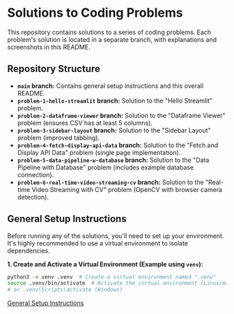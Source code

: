 # Solutions to Coding Problems

This repository contains solutions to a series of coding problems. Each problem's solution is located in a separate branch, with explanations and screenshots in this README.

## Repository Structure

* **`main` branch:** Contains general setup instructions and this overall README.
* **`problem-1-hello-streamlit` branch:** Solution to the "Hello Streamlit" problem.
* **`problem-2-dataframe-viewer` branch:** Solution to the "Dataframe Viewer" problem (ensures CSV has at least 5 columns).
* **`problem-3-sidebar-layout` branch:** Solution to the "Sidebar Layout" problem (improved tabbing).
* **`problem-4-fetch-display-api-data` branch:** Solution to the "Fetch and Display API Data" problem (single page implementation).
* **`problem-5-data-pipeline-w-database` branch:** Solution to the "Data Pipeline with Database" problem (includes example database connection).
* **`problem-6-real-time-video-streaming-cv` branch:** Solution to the "Real-time Video Streaming with CV" problem (OpenCV with browser camera detection).

## General Setup Instructions

Before running any of the solutions, you'll need to set up your environment. It's highly recommended to use a virtual environment to isolate dependencies.

**1. Create and Activate a Virtual Environment (Example using `venv`):**

   ```bash
   python3 -m venv .venv  # Create a virtual environment named ".venv"
   source .venv/bin/activate  # Activate the virtual environment (Linux/macOS)
   # or .venv\Scripts\activate (Windows)
   ```

[General Setup Instructions](/README-set.md)
